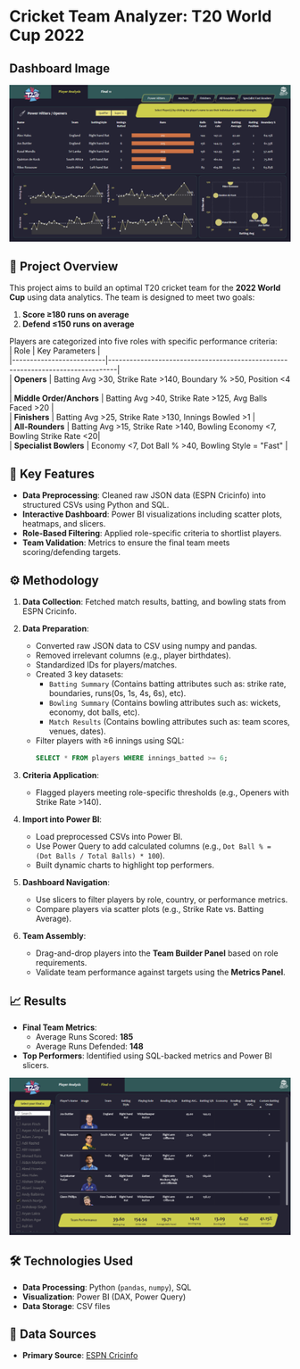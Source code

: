 
# Cricket Team Analyzer: T20 World Cup 2022  

## Dashboard Image

![Dashboard Image](dashboard_img.png)

## 🏏 Project Overview  
This project aims to build an optimal T20 cricket team for the **2022 World Cup** using data analytics. The team is designed to meet two goals:  
1. **Score ≥180 runs on average**  
2. **Defend ≤150 runs on average**  

Players are categorized into five roles with specific performance criteria:  
| Role                     | Key Parameters                                                                 |  
|--------------------------|--------------------------------------------------------------------------------|  
| **Openers**              | Batting Avg >30, Strike Rate >140, Boundary % >50, Position <4                |  
| **Middle Order/Anchors** | Batting Avg >40, Strike Rate >125, Avg Balls Faced >20                        |  
| **Finishers**            | Batting Avg >25, Strike Rate >130, Innings Bowled >1                          |  
| **All-Rounders**         | Batting Avg >15, Strike Rate >140, Bowling Economy <7, Bowling Strike Rate <20|  
| **Specialist Bowlers**   | Economy <7, Dot Ball % >40, Bowling Style = "Fast"                            |  


## 🚀 Key Features  
- **Data Preprocessing**: Cleaned raw JSON data (ESPN Cricinfo) into structured CSVs using Python and SQL.  
- **Interactive Dashboard**: Power BI visualizations including scatter plots, heatmaps, and slicers.  
- **Role-Based Filtering**: Applied role-specific criteria to shortlist players.  
- **Team Validation**: Metrics to ensure the final team meets scoring/defending targets.  


## ⚙️ Methodology

1. **Data Collection**: Fetched match results, batting, and bowling stats from ESPN Cricinfo.
2. **Data Preparation**:  
   - Converted raw JSON data to CSV using numpy and pandas.
   - Removed irrelevant columns (e.g., player birthdates).  
   - Standardized IDs for players/matches.  
   - Created 3 key datasets: 
	   - `Batting Summary`  (Contains batting attributes such as: strike rate, boundaries, runs(0s, 1s, 4s, 6s), etc).
		- `Bowling Summary`  (Contains bowling attributes such as: wickets, economy, dot balls, etc).
		- `Match Results`  (Contains bowling attributes such as: team scores, venues, dates).
   - Filter players with ≥6 innings using SQL:  
     ```sql
     SELECT * FROM players WHERE innings_batted >= 6;  
     ```  
3.  **Criteria Application**:
    -   Flagged players meeting role-specific thresholds (e.g., Openers with Strike Rate >140).
4. **Import into Power BI**:  
   - Load preprocessed CSVs into Power BI.  
   - Use Power Query to add calculated columns (e.g., `Dot Ball % = (Dot Balls / Total Balls) * 100`).
   - Built dynamic charts to highlight top performers.

5. **Dashboard Navigation**:  
   - Use slicers to filter players by role, country, or performance metrics.  
   - Compare players via scatter plots (e.g., Strike Rate vs. Batting Average).  
6. **Team Assembly**:  
   - Drag-and-drop players into the **Team Builder Panel** based on role requirements.  
   - Validate team performance against targets using the **Metrics Panel**.  

## 📈 Results  
- **Final Team Metrics**:  
  - Average Runs Scored: **185**  
  - Average Runs Defended: **148**  
- **Top Performers**: Identified using SQL-backed metrics and Power BI slicers.  

![Final Team Image](final_team.png)

## 🛠 Technologies Used  
- **Data Processing**: Python (`pandas`, `numpy`), SQL  
- **Visualization**: Power BI (DAX, Power Query)  
- **Data Storage**: CSV files  

## 📂 Data Sources  
- **Primary Source**: [ESPN Cricinfo](https://www.espncricinfo.com/)  